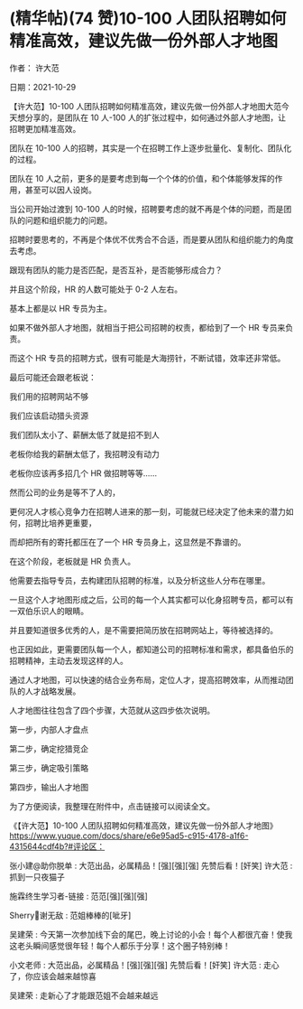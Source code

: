 
# (精华帖)(74 赞)10-100 人团队招聘如何精准高效，建议先做一份外部人才地图

作者：  许大范

日期：2021-10-29

【许大范】10-100 人团队招聘如何精准高效，建议先做一份外部人才地图大范今天想分享的，是团队在 10 人-100 人的扩张过程中，如何通过外部人才地图，让招聘更加精准高效。

团队在 10-100 人的招聘，其实是一个在招聘工作上逐步批量化、复制化、团队化的过程。

团队在 10 人之前，更多的是要考虑到每一个个体的价值，和个体能够发挥的作用，甚至可以因人设岗。

当公司开始过渡到 10-100 人的时候，招聘要考虑的就不再是个体的问题，而是团队的问题和组织能力的问题。

招聘时要思考的，不再是个体优不优秀合不合适，而是要从团队和组织能力的角度去考虑。

跟现有团队的能力是否匹配，是否互补，是否能够形成合力？

并且这个阶段，HR 的人数可能处于 0-2 人左右。

基本上都是以 HR 专员为主。

如果不做外部人才地图，就相当于把公司招聘的权责，都给到了一个 HR 专员来负责。

而这个 HR 专员的招聘方式，很有可能是大海捞针，不断试错，效率还非常低。

最后可能还会跟老板说：

我们用的招聘网站不够

我们应该启动猎头资源

我们团队太小了、薪酬太低了就是招不到人

老板你给我的薪酬太低了，我招聘没有动力

老板你应该再多招几个 HR 做招聘等等……

 

 

然而公司的业务是等不了人的，

更何况人才核心竞争力在招聘人进来的那一刻，可能就已经决定了他未来的潜力如何，招聘比培养更重要，

而却把所有的寄托都压在了一个 HR 专员身上，这显然是不靠谱的。

在这个阶段，老板就是 HR 负责人。

他需要去指导专员，去构建团队招聘的标准，以及分析这些人分布在哪里。

一旦这个人才地图形成之后，公司的每一个人其实都可以化身招聘专员，都可以有一双伯乐识人的眼睛。

并且要知道很多优秀的人，是不需要把简历放在招聘网站上，等待被选择的。

也正因如此，更需要团队每一个人，都知道公司的招聘标准和需求，都具备伯乐的招聘精神，主动去发现这样的人。

通过人才地图，可以快速的结合业务布局，定位人才，提高招聘效率，从而推动团队的人才战略发展。

人才地图往往包含了四个步骤，大范就从这四步依次说明。

第一步，内部人才盘点

第二步，确定挖猎竞企

第三步，确定吸引策略

第四步，输出人才地图

为了方便阅读，我整理在附件中，点击链接可以阅读全文。

《【许大范】10-100 人团队招聘如何精准高效，建议先做一份外部人才地图》https://www.yuque.com/docs/share/e6e95ad5-c915-4178-a1f6-4315644cdf4b?#评论区：

张小建@助你脱单 : 大范出品，必属精品！[强][强][强] 先赞后看！[奸笑] 许大范 : 抓到一只夜猫子

施霖终生学习者-链接 : 范范[强][强][强]

Sherry💎谢无敌 : 范姐棒棒的[呲牙]

吴建荣 : 今天第一次参加线下会的尾巴，晚上讨论的小会！每个人都很亢奋！使我这老头瞬间感觉很年轻！每个人都乐于分享！这个圈子特别棒！

小文老师 : 大范出品，必属精品！[强][强][强] 先赞后看！[奸笑] 许大范 : 走心了，你应该会越来越惊喜

吴建荣 : 走新心了才能跟范姐不会越来越远

 

 
